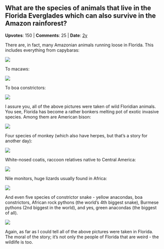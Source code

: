 ## What are the species of animals that live in the Florida Everglades which can also survive in the Amazon rainforest?
    
**Upvotes**: 150 | **Comments**: 25 | **Date**: [2y](https://www.quora.com/What-are-the-species-of-animals-that-live-in-the-Florida-Everglades-which-can-also-survive-in-the-Amazon-rainforest/answer/Gary-Meaney)

There are, in fact, many Amazonian animals running loose in Florida. This includes everything from capybaras:

![](https://qph.fs.quoracdn.net/main-qimg-23458ed6b2cd998587e2440ce78f59af-lq)

To macaws:

![](https://qph.fs.quoracdn.net/main-qimg-92e612b86fae884f722610a57366a76f-lq)

To boa constrictors:

![](https://qph.fs.quoracdn.net/main-qimg-44371a0d1bea8d382ab051ea8203397e-lq)

I assure you, all of the above pictures were taken of wild Floridian animals. You see, Florida has become a rather bonkers melting pot of exotic invasive species. Among them are American bison:

![](https://qph.fs.quoracdn.net/main-qimg-ad7e37fc7489eff6536479f10f0415eb-lq)

Four species of monkey (which also have herpes, but that’s a story for another day):

![](https://qph.fs.quoracdn.net/main-qimg-7fa6b6fc1da20cb5d5028840fa1d67ad-lq)

White-nosed coatis, raccoon relatives native to Central America:

![](https://qph.fs.quoracdn.net/main-qimg-7923c31ca5cd5a0332d447f5c6575d17-lq)

Nile monitors, huge lizards usually found in Africa:

![](https://qph.fs.quoracdn.net/main-qimg-7e7f1bc6106b2dddb9961a0cb27e7179-lq)

And even five species of constrictor snake - yellow anacondas, boa constrictors, African rock pythons (the world’s 4th biggest snake), Burmese pythons (2nd biggest in the world), and yes, green anacondas (the biggest of all).

![](https://qph.fs.quoracdn.net/main-qimg-6c443bdb9822ce480c25beee54c4b116-lq)

Again, as far as I could tell all of the above pictures were taken in Florida. The moral of the story; it’s not only the people of Florida that are weird - the wildlife is too.

